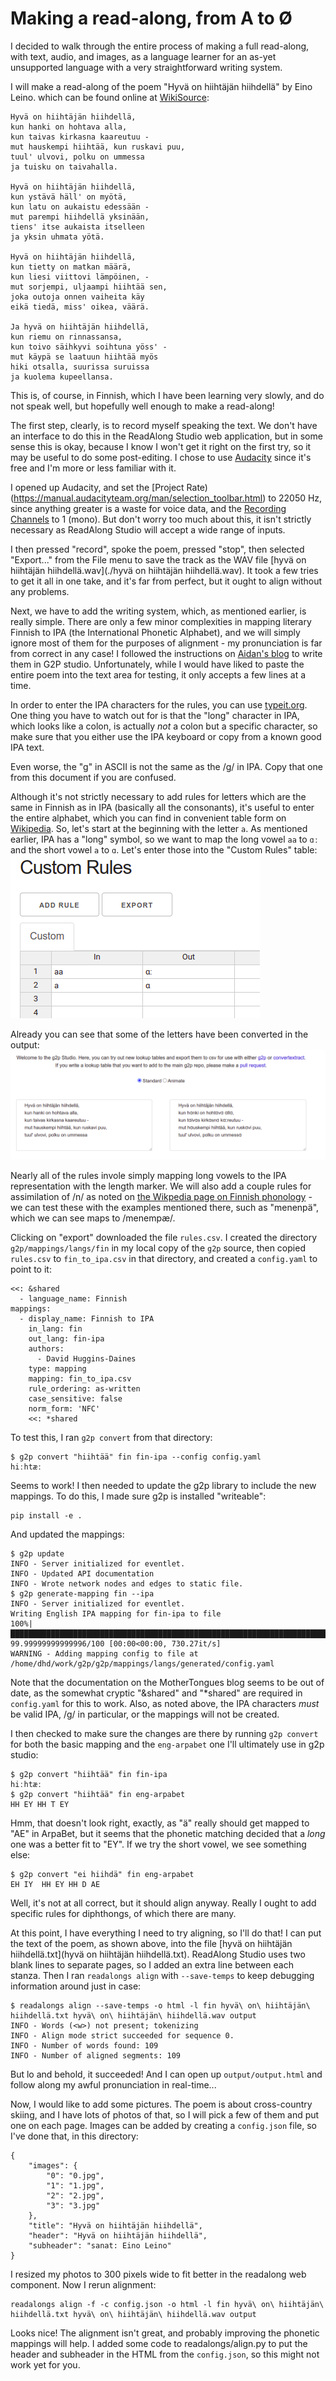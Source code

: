 Making a read-along, from A to Ø
================================

I decided to walk through the entire process of making a full
read-along, with text, audio, and images, as a language learner for an
as-yet unsupported language with a very straightforward writing
system.

I will make a read-along of the poem "Hyvä on hiihtäjän hiihdellä" by
Eino Leino. which can be found online at
[WikiSource](https://fi.wikisource.org/wiki/Hyv%C3%A4_on_hiiht%C3%A4j%C3%A4n_hiihdell%C3%A4):

    Hyvä on hiihtäjän hiihdellä,
    kun hanki on hohtava alla,
    kun taivas kirkasna kaareutuu -
    mut hauskempi hiihtää, kun ruskavi puu,
    tuul' ulvovi, polku on ummessa
    ja tuisku on taivahalla.

    Hyvä on hiihtäjän hiihdellä,
    kun ystävä häll' on myötä,
    kun latu on aukaistu edessään -
    mut parempi hiihdellä yksinään,
    tiens' itse aukaista itselleen
    ja yksin uhmata yötä.

    Hyvä on hiihtäjän hiihdellä,
    kun tietty on matkan määrä,
    kun liesi viittovi lämpöinen, -
    mut sorjempi, uljaampi hiihtää sen,
    joka outoja onnen vaiheita käy
    eikä tiedä, miss' oikea, väärä.

    Ja hyvä on hiihtäjän hiihdellä,
    kun riemu on rinnassansa,
    kun toivo säihkyvi soihtuna yöss' -
    mut käypä se laatuun hiihtää myös
    hiki otsalla, suurissa suruissa
    ja kuolema kupeellansa.

This is, of course, in Finnish, which I have been learning very
slowly, and do not speak well, but hopefully well enough to make a
read-along!

The first step, clearly, is to record myself speaking the text.  We
don't have an interface to do this in the ReadAlong Studio web
application, but in some sense this is okay, because I know I won't
get it right on the first try, so it may be useful to do some
post-editing.  I chose to use
[Audacity](https://www.audacityteam.org/) since it's free and I'm more
or less familiar with it.

I opened up Audacity, and set the [Project
Rate)(https://manual.audacityteam.org/man/selection_toolbar.html) to
22050 Hz, since anything greater is a waste for voice data, and the
[Recording
Channels](https://manual.audacityteam.org/man/device_toolbar.html) to
1 (mono).  But don't worry too much about this, it isn't strictly
necessary as ReadAlong Studio will accept a wide range of inputs.

I then pressed "record", spoke the poem, pressed "stop", then selected
"Export..." from the File menu to save the track as the WAV file [hyvä
on hiihtäjän hiihdellä.wav](./hyvä on hiihtäjän hiihdellä.wav).  It
took a few tries to get  it all in one take, and it's far from perfect,
but it ought to align without any problems.

Next, we have to add the writing system, which, as mentioned earlier,
is really simple.  There are only a few minor complexities in mapping
literary Finnish to IPA (the International Phonetic Alphabet), and we
will simply ignore most of them for the purposes of alignment - my
pronunciation is far from correct in any case!  I followed the
instructions on [Aidan's
blog](https://blog.mothertongues.org/g2p-basic-mappings-gui/) to write
them in G2P studio.  Unfortunately, while I would have liked to paste
the entire poem into the text area for testing, it only accepts a few
lines at a time.

In order to enter the IPA characters for the rules, you can use
[typeit.org](https://ipa.typeit.org/full/).  One thing you have to
watch out for is that the "long" character in IPA, which looks like a
colon, is actually *not* a colon but a specific character, so make
sure that you either use the IPA keyboard or copy from a known good
IPA text.

Even worse, the "g" in ASCII is not the same as the /ɡ/ in IPA.  Copy
that one from this document if you are confused.

Although it's not strictly necessary to add rules for letters which
are the same in Finnish as in IPA (basically all the consonants), it's
useful to enter the entire alphabet, which you can find in convenient
table form on
[Wikipedia](https://en.wikipedia.org/wiki/Finnish_orthography).  So,
let's start at the beginning with the letter `a`.  As mentioned
earlier, IPA has a "long" symbol, so we want to map the long vowel
`aa` to `ɑː` and the short vowel `a` to `ɑ`.  Let's enter those into
the "Custom Rules" table: ![rules for a and aa](./aa.png)

Already you can see that some of the letters have been converted in
the output: ![applying rules](./aa_output.png)

Nearly all of the rules invole simply mapping long vowels to the IPA
representation with the length marker.  We will also add a couple
rules for assimilation of /n/ as noted on [the Wikpedia page on
Finnish phonology](https://en.wikipedia.org/wiki/Finnish_phonology) -
we can test these with the examples mentioned there, such as
"menenpä", which we can see maps to /menempæ/.

Clicking on "export" downloaded the file `rules.csv`.  I created the
directory `g2p/mappings/langs/fin` in my local copy of the `g2p`
source, then copied `rules.csv` to `fin_to_ipa.csv` in that directory,
and created a `config.yaml` to point to it:

```
<<: &shared
  - language_name: Finnish
mappings:
  - display_name: Finnish to IPA
    in_lang: fin
    out_lang: fin-ipa
    authors:
      - David Huggins-Daines
    type: mapping
    mapping: fin_to_ipa.csv
    rule_ordering: as-written
    case_sensitive: false
    norm_form: 'NFC'
    <<: *shared
```

To test this, I ran `g2p convert` from that directory:

```
$ g2p convert "hiihtää" fin fin-ipa --config config.yaml 
hiːhtæː
```

Seems to work!  I then needed to update the g2p library to include the
new mappings.  To do this, I made sure g2p is installed "writeable":


```
pip install -e .
```

And updated the mappings:

```
$ g2p update
INFO - Server initialized for eventlet.
INFO - Updated API documentation
INFO - Wrote network nodes and edges to static file.
$ g2p generate-mapping fin --ipa
INFO - Server initialized for eventlet.
Writing English IPA mapping for fin-ipa to file
100%|████████████████████████████████████████████████████████████████████████████████▉| 99.99999999999996/100 [00:00<00:00, 730.27it/s]
WARNING - Adding mapping config to file at /home/dhd/work/g2p/g2p/mappings/langs/generated/config.yaml
```

Note that the documentation on the MotherTongues blog seems to be out
of date, as the somewhat cryptic "&shared" and "*shared" are required
in `config.yaml` for this to work.  Also, as noted above, the IPA
characters *must* be valid IPA, /ɡ/ in particular, or the mappings
will not be created.

I then checked to make sure the changes are there by running `g2p
convert` for both the basic mapping and the `eng-arpabet` one I'll
ultimately use in g2p studio:

```
$ g2p convert "hiihtää" fin fin-ipa
hiːhtæː
$ g2p convert "hiihtää" fin eng-arpabet
HH EY HH T EY 
```

Hmm, that doesn't look right, exactly, as "ä" really should get
mapped to "AE" in ArpaBet, but it seems that the phonetic matching
decided that a *long* one was a better fit to "EY".  If we try the
short vowel, we see something else:

```
$ g2p convert "ei hiihdä" fin eng-arpabet
EH IY  HH EY HH D AE 
```

Well, it's not at all correct, but it should align anyway.  Really I
ought to add specific rules for diphthongs, of which there are many.

At this point, I have everything I need to try aligning, so I'll do
that!  I can put the text of the poem, as shown above, into the file
[hyvä on hiihtäjän hiihdellä.txt](hyvä on hiihtäjän hiihdellä.txt).
ReadAlong Studio uses two blank lines to separate pages, so I added an
extra line between each stanza.  Then I ran `readalongs align` with
`--save-temps` to keep debugging information around just in case:

```
$ readalongs align --save-temps -o html -l fin hyvä\ on\ hiihtäjän\ hiihdellä.txt hyvä\ on\ hiihtäjän\ hiihdellä.wav output
INFO - Words (<w>) not present; tokenizing
INFO - Align mode strict succeeded for sequence 0.
INFO - Number of words found: 109
INFO - Number of aligned segments: 109
```

But lo and behold, it succeeded!  And I can open up
`output/output.html` and follow along my awful pronunciation in
real-time...

Now, I would like to add some pictures.  The poem is about
cross-country skiing, and I have lots of photos of that, so I will
pick a few of them and put one on each page.  Images can be added by
creating a `config.json` file, so I've done that, in this directory:

```
{
    "images": {
        "0": "0.jpg",
        "1": "1.jpg",
        "2": "2.jpg",
        "3": "3.jpg"
    },
    "title": "Hyvä on hiihtäjän hiihdellä",
    "header": "Hyvä on hiihtäjän hiihdellä",
    "subheader": "sanat: Eino Leino"
}
```

I resized my photos to 300 pixels wide to fit better in the readalong
web component.  Now I rerun alignment:

```
readalongs align -f -c config.json -o html -l fin hyvä\ on\ hiihtäjän\ hiihdellä.txt hyvä\ on\ hiihtäjän\ hiihdellä.wav output
```

Looks nice!  The alignment isn't great, and probably improving the
phonetic mappings will help.  I added some code to readalongs/align.py
to put the header and subheader in the HTML from the `config.json`, so
this might not work yet for you.


